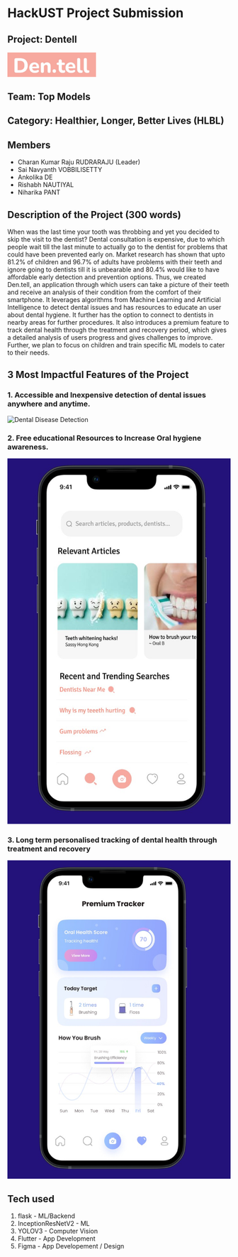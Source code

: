 # HackUST Project Submission
## Project: Dentell
<img src="./images/dentell_logo.jpeg" width="200" alt="project_logo"/>

## Team: Top Models

## Category: Healthier, Longer, Better Lives (HLBL)

## Members
- Charan Kumar Raju RUDRARAJU (Leader)
- Sai Navyanth VOBBILISETTY
- Ankolika DE
- Rishabh NAUTIYAL
- Niharika PANT

## Description of the Project (300 words)
When was the last time your tooth was throbbing and yet you decided to skip the visit to the dentist? Dental consultation is expensive, due to which people wait till the last minute to actually go to the dentist for problems that could have been prevented early on. Market research has shown that upto 81.2% of children and 96.7% of adults have problems with their teeth and ignore going to dentists till it is unbearable and 80.4% would like to have affordable early detection and prevention options. Thus, we created Den.tell, an application through which users can take a picture of their teeth and receive an analysis of their condition from the comfort of their smartphone. It leverages algorithms from Machine Learning and Artificial Intelligence to detect dental issues and has resources to educate an user about dental hygiene. It further has the option to connect to dentists in nearby areas for further procedures. It also introduces a premium feature to track dental health through the treatment and recovery period, which gives a detailed analysis of users progress and gives challenges to improve. Further, we plan to focus on children and train specific ML models to cater to their needs. 

## 3 Most Impactful Features of the Project
### 1. Accessible and Inexpensive detection of dental issues anywhere and anytime.
![Dental Disease Detection](./images/gifingif.gif)
### 2. Free educational Resources to Increase Oral hygiene awareness.
![Educational Resources](./images/resources.jpeg)
### 3. Long term personalised tracking of dental health through treatment and recovery
![Long term monitoring](./images/monitor.jpeg)
## Tech used
1. flask - ML/Backend
2. InceptionResNetV2 - ML 
3. YOLOV3 - Computer Vision
4. Flutter - App Development
5. Figma - App Developement / Design
